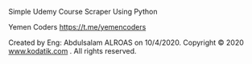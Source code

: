 Simple Udemy Course Scraper Using Python

Yemen Coders
https://t.me/yemencoders

Created by Eng: Abdulsalam ALROAS on 10/4/2020.
Copyright © 2020  www.kodatik.com . All rights reserved.


